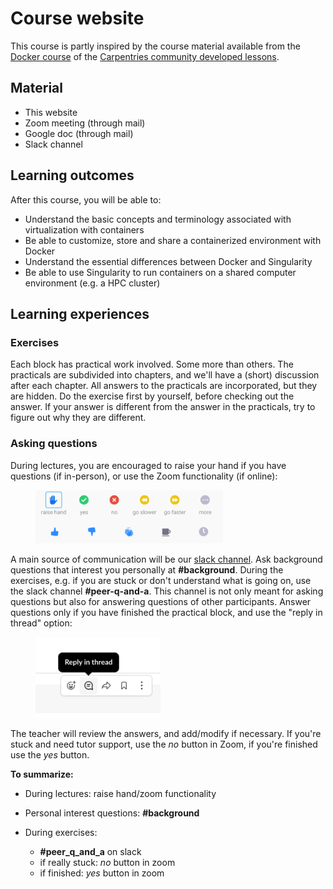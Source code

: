 # Course website

This course is partly inspired by the course material available from the [Docker course](https://carpentries-incubator.github.io/docker-introduction/index.html) of the [Carpentries community developed lessons](https://carpentries.org/community-lessons/). 

## Material

* This website
* Zoom meeting (through mail)
* Google doc (through mail)
* Slack channel

## Learning outcomes

After this course, you will be able to:

* Understand the basic concepts and terminology associated with virtualization with containers
* Be able to customize, store and share a containerized environment with Docker
* Understand the essential differences between Docker and Singularity
* Be able to use Singularity to run containers on a shared computer environment (e.g. a HPC cluster)



## Learning experiences


### Exercises

Each block has practical work involved. Some more than others. The practicals are subdivided into chapters, and we'll have a (short) discussion after each chapter. All answers to the practicals are incorporated, but they are hidden. Do the exercise first by yourself, before checking out the answer. If your answer is different from the answer in the practicals, try to figure out why they are different.

### Asking questions
During lectures, you are encouraged to raise your hand if you have questions (if in-person), or use the Zoom functionality (if online):

<figure>
  <img src="assets/images/zoom_icons.png" width="300"/>
</figure>

A main source of communication will be our [slack channel](https://join.slack.com/t/ngsqualitycon-c8g5456/shared_invite/zt-hwth7xrb-vYpga8sUye_7Ij9x6OkyKA). Ask background questions that interest you personally at **#background**. During the exercises, e.g. if you are stuck or don't understand what is going on, use the slack channel **#peer-q-and-a**.  This channel is not only meant for asking questions but also for answering questions of other participants. Answer questions only if you have finished the practical block, and use the "reply in thread" option:

<figure>
  <img src="assets/images/reply_in_thread.png" width="200"/>
</figure>

The teacher will review the answers, and add/modify if necessary. If you're stuck and need tutor support, use the *no* button in Zoom, if you're finished use the *yes* button.

**To summarize:**

* During lectures: raise hand/zoom functionality
* Personal interest questions: **#background**
* During exercises:

    * **\#peer_q_and_a** on slack
    * if really stuck: *no* button in zoom
    * if finished: *yes* button in zoom
